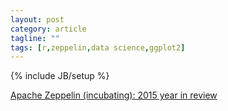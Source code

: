 ```yaml
---
layout: post
category: article
tagline: ""
tags: [r,zeppelin,data science,ggplot2]
---
```

{% include JB/setup %}


<a href="https://medium.com/@seoul_engineer/apache-zeppelin-incubating-2015-year-in-review-a938d978a309#.keo43qgyz" target="_blank">Apache Zeppelin (incubating): 2015 year in review</a>
